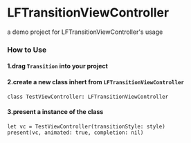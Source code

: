 # LFTransitionViewController
a demo project for LFTransitionViewController's usage

### How to Use
#### 1.drag `Transition` into your project
#### 2.create a new class inhert from `LFTransitionViewController`
```
class TestViewController: LFTransitionViewController
```
#### 3.present a instance of the class
```
let vc = TestViewController(transitionStyle: style)
present(vc, animated: true, completion: nil)
```
